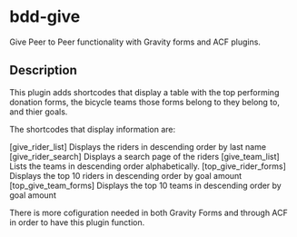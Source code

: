 # bdd-give
Give Peer to Peer functionality with Gravity forms and ACF plugins. 

## Description

This plugin adds shortcodes that display a table with the top performing donation forms, the bicycle teams 
those forms belong to they belong to, and thier goals.

The shortcodes that display information are:

[give_rider_list] Displays the riders in descending order by last name
[give_rider_search] Displays a search page of the riders
[give_team_list] Lists the teams in descending order alphabetically.
[top_give_rider_forms] Displays the top 10 riders in descending order by goal amount
[top_give_team_forms] Displays the top 10 teams in descending order by goal amount

There is more cofiguration needed in both Gravity Forms and through ACF in order to have this plugin function.
